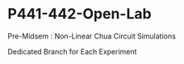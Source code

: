 # P441-442-Open-Lab

Pre-Midsem : Non-Linear Chua Circuit Simulations

Dedicated Branch for Each Experiment
